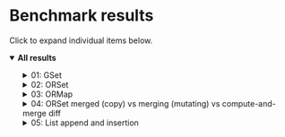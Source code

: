 # Benchmark results

Click to expand individual items below.
<details open>
  <summary><strong>All results</strong></summary>
  <ul>
  <details>
    <summary>01: GSet</summary>
    <img src="Results/01%20GSet.png">
  </details>
  <details>
    <summary>02: ORSet</summary>
    <img src="Results/02%20ORSet.png">
  </details>
  <details>
    <summary>03: ORMap</summary>
    <img src="Results/03%20ORMap.png">
  </details>
  <details>
    <summary>04: ORSet merged (copy) vs merging (mutating) vs compute-and-merge diff</summary>
    <img src="Results/04%20ORSet%20merged%20(copy)%20vs%20merging%20(mutating)%20vs%20compute-and-merge%20diff.png">
  </details>
  <details>
    <summary>05: List append and insertion</summary>
    <img src="Results/05%20List%20append%20and%20insertion.png">
  </details>
  </ul>
</details>
